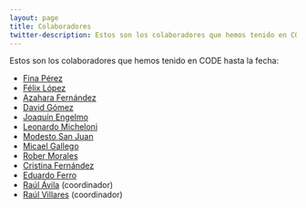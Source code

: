 ```yaml
---
layout: page
title: Colaboradores
twitter-description: Estos son los colaboradores que hemos tenido en CODE hasta la fecha.
---
```


Estos son los colaboradores que hemos tenido en CODE hasta la fecha:

* [Fina Pérez](/colaboradores/fina-perez)
* [Félix López](/colaboradores/felix-lopez)
* [Azahara Fernández](/colaboradores/azahara)
* [David Gómez](/colaboradores/david-gomez)
* [Joaquín Engelmo](/colaboradores/kini)
* [Leonardo Micheloni](/colaboradores/leonardo-micheloni)
* [Modesto San Juan](/colaboradores/modesto)
* [Micael Gallego](/colaboradores/micael-gallego)
* [Rober Morales](/colaboradores/rober-morales)
* [Cristina Fernández](/colaboradores/cristina-fernandez)
* [Eduardo Ferro](/colaboradores/edu-ferro)
* [Raúl Ávila](/colaboradores/raul-avila) (coordinador)
* [Raúl Villares](/colaboradores/raul-villares) (coordinador)
